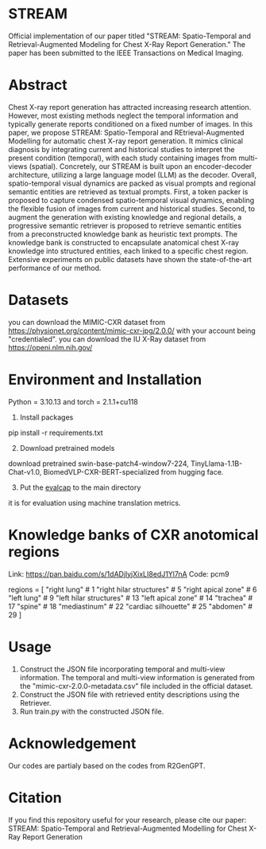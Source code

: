 # STREAM
Official implementation of our paper titled "STREAM: Spatio-Temporal and Retrieval-Augmented Modeling for Chest X-Ray Report Generation." The paper has been submitted to the IEEE Transactions on Medical Imaging.

# Abstract
Chest X-ray report generation has attracted increasing research attention. However, most existing methods neglect the temporal information and typically generate reports conditioned on a fixed number of images. In this paper, we propose STREAM: Spatio-Temporal and REtrieval-Augmented Modelling for automatic chest X-ray report generation. It mimics clinical diagnosis by integrating current and historical studies to interpret the present condition (temporal), with each study containing images from multi-views (spatial). Concretely, our STREAM is built upon an encoder-decoder architecture, utilizing a large language model (LLM) as the decoder. Overall, spatio-temporal visual dynamics are packed as visual prompts and regional semantic entities are retrieved as textual prompts. First, a token packer is proposed to capture condensed spatio-temporal visual dynamics, enabling the flexible fusion of images from current and historical studies. Second, to augment the generation with existing knowledge and regional details, a progressive semantic retriever is proposed to retrieve semantic entities from a preconstructed knowledge bank as heuristic text prompts. The knowledge bank is constructed to encapsulate anatomical chest X-ray knowledge into structured entities, each linked to a specific chest region. Extensive experiments on public datasets have shown the state-of-the-art performance of our method. 

# Datasets
you can download the MIMIC-CXR dataset from https://physionet.org/content/mimic-cxr-jpg/2.0.0/ with your account being "credentialed".
you can download the IU X-Ray dataset from https://openi.nlm.nih.gov/

# Environment and Installation
Python = 3.10.13 and torch = 2.1.1+cu118

1. Install packages
   
pip install -r requirements.txt

2. Download pretrained models

download pretrained swin-base-patch4-window7-224, TinyLlama-1.1B-Chat-v1.0, BiomedVLP-CXR-BERT-specialized from hugging face.

3. Put the [evalcap](https://github.com/wang-zhanyu/R2GenGPT) to the main directory

it is for evaluation using machine translation metrics.

# Knowledge banks of CXR anotomical regions
 
Link: https://pan.baidu.com/s/1dADjlyjXixLI8edJ1Yl7nA  Code: pcm9 

regions = [
    "right lung"               # 1
    "right hilar structures"  # 5
    "right apical zone"       # 6
    "left lung"               # 9
    "left hilar structures"    # 13
    "left apical zone"         # 14
    "trachea"                  # 17
    "spine"                 # 18
    "mediastinum"          # 22
    "cardiac silhouette"       # 25
    "abdomen"                   # 29
]

 
# Usage
1. Construct the JSON file incorporating temporal and multi-view information. The temporal and multi-view information is generated from the "mimic-cxr-2.0.0-metadata.csv" file included in the official dataset.
2. Construct the JSON file with retrieved entity descriptions using the Retriever.
3. Run train.py with the constructed JSON file.

# Acknowledgement
Our codes are partialy based on the codes from R2GenGPT.

# Citation
If you find this repository useful for your research, please cite our paper:
STREAM: Spatio-Temporal and Retrieval-Augmented Modelling for Chest X-Ray Report Generation
